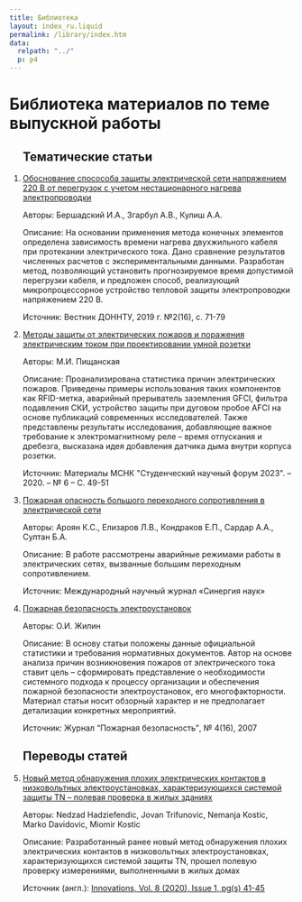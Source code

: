 ```yaml
---
title: Библиотека
layout: index_ru.liquid
permalink: /library/index.htm
data:
  relpath: "../"
  p: p4
---
```

# Библиотека материалов по теме выпускной работы

<ol>

## Тематические статьи

<li class=lib>
  <a href="article1.pdf">Обоснование
спосособа защиты электрической сети
напряжением 220 В от перегрузок с учетом
нестационарного нагрева электропроводки</a>
<p><span class=cat>Авторы:</span> Бершадский И.А., Згарбул А.В., Кулиш А.А.</p> 
<p><span class=cat>Описание:</span> На основании применения метода конечных
элементов определена зависимость
времени нагрева двухжильного кабеля
при протекании электрического тока.
Дано сравнение результатов численных
расчетов с экспериментальными данными.
Разработан метод, позволяющий установить
прогнозируемое время допустимой
перегрузки кабеля, и предложен способ,
реализующий микропроцессорное устройство
тепловой защиты электропроводки
напряжением 220 В.</p>
<p><span class=cat>Источник:</span> Вестник ДОННТУ, 2019 г. №2(16), с. 71-79</p>
</li>
<li class=lib>
<a href="article2.htm">Методы защиты от электрических пожаров и поражения электрическим током при проектировании умной розетки</a>
<p><span class=cat>Авторы:</span> М.И.&nbsp;Пищанская</p>
<p><span class=cat>Описание:</span> Проанализирована
статистика причин электрических пожаров. Приведены примеры использования таких компонентов как
RFID-метка, аварийный прерыватель заземления GFCI, фильтра подавления СКИ, устройство защиты
при дуговом пробое AFCI на основе публикаций современных исследователей. Также представлены
результаты исследования, добавляющие важное требование к электромагнитному реле – время
отпускания и дребезга, высказана идея добавления датчика дыма внутри корпуса розетки.</p> 
<p><span class=cat>Источник:</span> Материалы МСНК "Студенческий научный форум 2023". – 2020. – № 6 – С. 49-51</p>
</li>
<li class=lib>
<a href="article3.htm">Пожарная опасность большого переходного сопротивления в электрической сети</a>
<p><span class=cat>Авторы:</span> Ароян К.С., Елизаров Л.В., Кондраков Е.П., Сардар А.А., Султан Б.А.</p>
<p><span class=cat>Описание:</span> В работе рассмотрены аварийные режимами работы в электрических сетях,
вызванные большим переходным сопротивлением.</p>
<p><span class=cat>Источник:</span> Международный научный журнал «Синергия наук»</p>
</li>
<li class=lib>
<a href="article4.pdf">Пожарная безопасность электроустановок</a>
<p><span class=cat>Авторы:</span> О.И.&nbsp;Жилин</p>
<p><span class=cat>Описание:</span> В основу статьи положены данные официальной статистики и требования нормативных
документов. Автор на основе анализа причин возникновения пожаров от электрического тока ставит
цель – сформировать представление о необходимости системного подхода к процессу организации и
обеспечения пожарной безопасности электроустановок, его многофакторности. Материал статьи
носит обзорный характер и не предполагает детализации конкретных мероприятий.</p>
<p><span class=cat>Источник:</span> Журнал <q>Пожарная безопасность</q>, № 4(16), 2007</p>
</li>

## Переводы статей

<li class=lib>
<a href="trans.htm">Новый метод обнаружения плохих электрических контактов в низковольтных электроустановках, характеризующихся системой защиты TN – полевая проверка в жилых зданиях</a>
<p><span class=cat>Авторы:</span> Nedzad Hadziefendic, Jovan Trifunovic, Nemanja Kostic, Marko Davidovic, Miomir Kostic</p>
<p><span class=cat>Описание:</span> Разработанный
ранее новый метод обнаружения плохих
электрических контактов в низковольтных
электроустановках, характеризующихся
системой защиты TN, прошел полевую проверку измерениями,
выполненными в
жилых домах</p> 
<p><span class=cat>Источник (англ.):</span> <a href="https://stumejournals.com/journals/innovations/2020/1/41">Innovations, Vol. 8 (2020), Issue 1, pg(s) 41-45</a> </p>
</li>

</ol>
